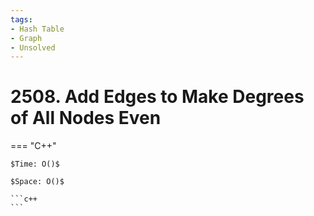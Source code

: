 ```yaml
---
tags:
- Hash Table
- Graph
- Unsolved
---
```



# 2508. Add Edges to Make Degrees of All Nodes Even

=== "C++"

    $Time: O()$

    $Space: O()$

    ```c++
    ```